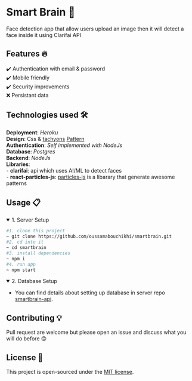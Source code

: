 # Smart Brain 🎯
Face detection app that allow users upload an image then it will detect a face inside it using Clarifai API<br>

## Features 🔥
✔️ Authentication with email & password <br />
✔️ Mobile friendly <br />
✔️ Security improvements <br />
❌ Persistant data <br />

## Technologies used 🛠️
**Deployment**: *Heroku*<br />
**Design**: Css & [tachyons]() [Pattern](https://leaverou.github.io/)<br />
**Authentication**: *Self implemented with NodeJs*<br />
**Database**: *Postgres*<br />
**Backend**: *NodeJs* <br />
**Libraries**: <br />
    - **clarifai**: api which uses AI/ML to detect faces <br />
    - **react-particles-js**: [particles-js](https://www.npmjs.com/package/react-particles-js) is a libarary that generate awesome patterns <br />
    

## Usage 📋
<details open>
<summary>1. Server Setup</summary>

```bash
#1. clone this project
~ git clone https://github.com/oussamabouchikhi/smartbrain.git
#2. cd into it
~ cd smartbrain
#3. install dependencies
~ npm i
#4. run app 
~ npm start
```
</details>

<details open>
<summary>2. Database Setup</summary>

- You can find details about setting up database in server repo [smartbrain-api](https://github.com/oussamabouchikhi/smartbrain-api).
</details>

## Contributing 💡
Pull request are welcome but please open an issue and discuss what you will do before 😊

## License 📄
This project is open-sourced under the [MIT license](https://opensource.org/licenses/MIT).
